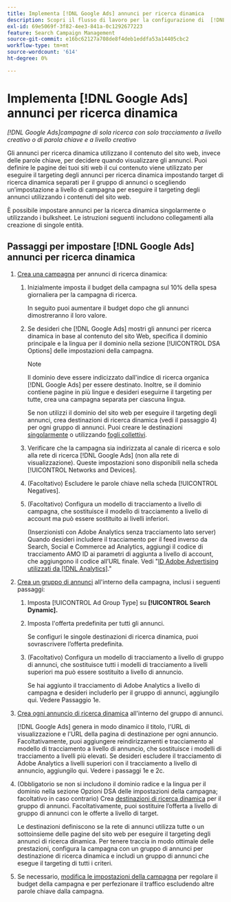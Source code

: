 ```yaml
---
title: Implementa [!DNL Google Ads] annunci per ricerca dinamica
description: Scopri il flusso di lavoro per la configurazione di  [!DNL Google Ads] annunci per ricerca dinamica.
exl-id: 69e5069f-3f82-4ee3-841a-0c1292677223
feature: Search Campaign Management
source-git-commit: e16bc62127a708de8f4deb1eddfa53a14405cbc2
workflow-type: tm+mt
source-wordcount: '614'
ht-degree: 0%

---
```


# Implementa [!DNL Google Ads] annunci per ricerca dinamica

*[!DNL Google Ads]campagne di sola ricerca con solo tracciamento a livello creativo o di parola chiave e a livello creativo*

Gli annunci per ricerca dinamica utilizzano il contenuto del sito web, invece delle parole chiave, per decidere quando visualizzare gli annunci. Puoi definire le pagine dei tuoi siti web il cui contenuto viene utilizzato per eseguire il targeting degli annunci per ricerca dinamica impostando target di ricerca dinamica separati per il gruppo di annunci o scegliendo un’impostazione a livello di campagna per eseguire il targeting degli annunci utilizzando i contenuti del sito web.

È possibile impostare annunci per la ricerca dinamica singolarmente o utilizzando i bulksheet. Le istruzioni seguenti includono collegamenti alla creazione di singole entità.

## Passaggi per impostare [!DNL Google Ads] annunci per ricerca dinamica

1. [Crea una campagna](/help/search-social-commerce/campaign-management/campaigns/campaign-manage.md) per annunci di ricerca dinamica:

   1. Inizialmente imposta il budget della campagna sul 10% della spesa giornaliera per la campagna di ricerca.

      In seguito puoi aumentare il budget dopo che gli annunci dimostreranno il loro valore.

   1. Se desideri che [!DNL Google Ads] mostri gli annunci per ricerca dinamica in base al contenuto del sito Web, specifica il dominio principale e la lingua per il dominio nella sezione [!UICONTROL DSA Options] delle impostazioni della campagna.

      >[!NOTE]
      >
      >Il dominio deve essere indicizzato dall&#39;indice di ricerca organica [!DNL Google Ads] per essere destinato. Inoltre, se il dominio contiene pagine in più lingue e desideri eseguirne il targeting per tutte, crea una campagna separata per ciascuna lingua.

      Se non utilizzi il dominio del sito web per eseguire il targeting degli annunci, crea destinazioni di ricerca dinamica (vedi il passaggio 4) per ogni gruppo di annunci. Puoi creare le destinazioni [singolarmente](/help/search-social-commerce/campaign-management/campaigns/dynamic-search-target-manage.md) o utilizzando [fogli collettivi](/help/search-social-commerce/campaign-management/bulksheets/bulksheet-about.md).

   1. Verificare che la campagna sia indirizzata al canale di ricerca e solo alla rete di ricerca [!DNL Google Ads] (non alla rete di visualizzazione). Queste impostazioni sono disponibili nella scheda [!UICONTROL Networks and Devices].

   1. (Facoltativo) Escludere le parole chiave nella scheda [!UICONTROL Negatives].

   1. (Facoltativo) Configura un modello di tracciamento a livello di campagna, che sostituisce il modello di tracciamento a livello di account ma può essere sostituito ai livelli inferiori.

      (Inserzionisti con Adobe Analytics senza tracciamento lato server) Quando desideri includere il tracciamento per il feed inverso da Search, Social e Commerce ad Analytics, aggiungi il codice di tracciamento AMO ID ai parametri di aggiunta a livello di account, che aggiungono il codice all’URL finale. Vedi &quot;[ID Adobe Advertising utilizzati da [!DNL Analytics]](/help/integrations/analytics/ids.md).&quot;

1. [Crea un gruppo di annunci](/help/search-social-commerce/campaign-management/campaigns/ad-group-manage.md) all&#39;interno della campagna, inclusi i seguenti passaggi:

   1. Imposta [!UICONTROL Ad Group Type] su **[!UICONTROL Search Dynamic].**

   1. Imposta l&#39;offerta predefinita per tutti gli annunci.

      Se configuri le singole destinazioni di ricerca dinamica, puoi sovrascrivere l’offerta predefinita.

   1. (Facoltativo) Configura un modello di tracciamento a livello di gruppo di annunci, che sostituisce tutti i modelli di tracciamento a livelli superiori ma può essere sostituito a livello di annuncio.

      Se hai aggiunto il tracciamento di Adobe Analytics a livello di campagna e desideri includerlo per il gruppo di annunci, aggiungilo qui. Vedere Passaggio 1e.

1. [Crea ogni annuncio di ricerca dinamica](/help/search-social-commerce/campaign-management/campaigns/ad-manage.md) all&#39;interno del gruppo di annunci.

   [!DNL Google Ads] genera in modo dinamico il titolo, l&#39;URL di visualizzazione e l&#39;URL della pagina di destinazione per ogni annuncio. Facoltativamente, puoi aggiungere reindirizzamenti e tracciamento al modello di tracciamento a livello di annuncio, che sostituisce i modelli di tracciamento a livelli più elevati.
Se desideri escludere il tracciamento di Adobe Analytics a livelli superiori con il tracciamento a livello di annuncio, aggiungilo qui. Vedere i passaggi 1e e 2c.

1. (Obbligatorio se non si includono il dominio radice e la lingua per il dominio nella sezione Opzioni DSA delle impostazioni della campagna; facoltativo in caso contrario) Crea [destinazioni di ricerca dinamica](/help/search-social-commerce/campaign-management/campaigns/dynamic-search-target-manage.md) per il gruppo di annunci. Facoltativamente, puoi sostituire l’offerta a livello di gruppo di annunci con le offerte a livello di target.

   Le destinazioni definiscono se la rete di annunci utilizza tutte o un sottoinsieme delle pagine del sito web per eseguire il targeting degli annunci di ricerca dinamica. Per tenere traccia in modo ottimale delle prestazioni, configura la campagna con un gruppo di annunci per destinazione di ricerca dinamica e includi un gruppo di annunci che esegue il targeting di tutti i criteri.

1. Se necessario, [modifica le impostazioni della campagna](/help/search-social-commerce/campaign-management/campaigns/campaign-manage.md) per regolare il budget della campagna e per perfezionare il traffico escludendo altre parole chiave dalla campagna.
